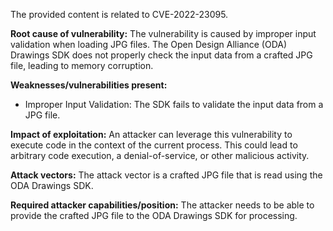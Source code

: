 The provided content is related to CVE-2022-23095.

**Root cause of vulnerability:**
The vulnerability is caused by improper input validation when loading JPG files. The Open Design Alliance (ODA) Drawings SDK does not properly check the input data from a crafted JPG file, leading to memory corruption.

**Weaknesses/vulnerabilities present:**
- Improper Input Validation: The SDK fails to validate the input data from a JPG file.

**Impact of exploitation:**
An attacker can leverage this vulnerability to execute code in the context of the current process. This could lead to arbitrary code execution, a denial-of-service, or other malicious activity.

**Attack vectors:**
The attack vector is a crafted JPG file that is read using the ODA Drawings SDK.

**Required attacker capabilities/position:**
The attacker needs to be able to provide the crafted JPG file to the ODA Drawings SDK for processing.